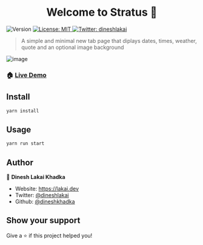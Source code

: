 <h1 align="center">Welcome to Stratus 👋</h1>
<p>
  <img alt="Version" src="https://img.shields.io/badge/version-0.1.0-blue.svg?cacheSeconds=2592000" />
  <a href="#" target="_blank">
    <img alt="License: MIT" src="https://img.shields.io/badge/License-MIT-yellow.svg" />
  </a>
  <a href="https://twitter.com/dineshlakai" target="_blank">
    <img alt="Twitter: dineshlakai" src="https://img.shields.io/twitter/follow/dineshlakai.svg?style=social" />
  </a>
</p>

> A simple and minimal new tab page that diplays dates, times, weather, quote and an optional image background

![image](https://user-images.githubusercontent.com/4678264/90087128-bd7b3a00-dd3b-11ea-89dc-0b80fbe48e41.png)

### 🏠 [Live Demo](https://stratus.vercel.app/)

## Install

```sh
yarn install
```

## Usage

```sh
yarn run start
```

## Author

👤 **Dinesh Lakai Khadka**

- Website: https://lakai.dev
- Twitter: [@dineshlakai](https://twitter.com/dineshlakai)
- Github: [@dineshkhadka](https://github.com/dineshkhadka)

## Show your support

Give a ⭐️ if this project helped you!

